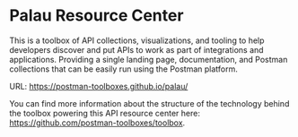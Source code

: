 # Palau Resource Center
This is a toolbox of API collections, visualizations, and tooling to help developers discover and put APIs to work as part of integrations and applications. Providing a single landing page, documentation, and Postman collections that can be easily run using the Postman platform.

URL: https://postman-toolboxes.github.io/palau/

You can find more information about the structure of the technology behind the toolbox powering this API resource center here: https://github.com/postman-toolboxes/toolbox.

